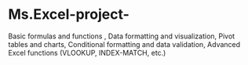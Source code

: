 # Ms.Excel-project-
Basic formulas and functions , Data formatting and visualization,  Pivot tables and charts, Conditional formatting and data validation, Advanced Excel functions (VLOOKUP, INDEX-MATCH, etc.)
